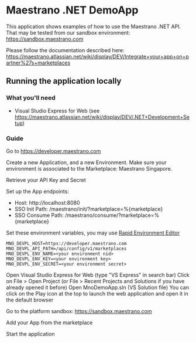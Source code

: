 # Maestrano .NET DemoApp

This application shows examples of how to use the Maestrano .NET API.
That may be tested from our sandbox environment: https://sandbox.maestrano.com

Please follow the documentation described here: https://maestrano.atlassian.net/wiki/display/DEV/Integrate+your+app+on+partner%27s+marketplaces

## Running the application locally

### What you'll need
- Visual Studio Express for Web (see https://maestrano.atlassian.net/wiki/display/DEV/.NET+Development+Setup)

### Guide

Go to https://developer.maestrano.com

Create a new Application, and a new Environment. Make sure your environment is associated to the Marketplace: Maestrano Singapore.

Retrieve your API Key and Secret

Set up the App endpoints:
- Host: http://localhost:8080
- SSO Init Path: /maestrano/init/?marketplace=%{marketplace}
- SSO Consume Path: /maestrano/consume/?marketplace=%{marketplace}

Set these environment variables, you may use [Rapid Environment Editor](https://www.rapidee.com)
```
MNO_DEVPL_HOST=https://developer.maestrano.com
MNO_DEVPL_API_PATH=/api/config/v1/marketplaces
MNO_DEVPL_ENV_NAME=<your environment nid>
MNO_DEVPL_ENV_KEY=<your environment key>
MNO_DEVPL_ENV_SECRET=<your environment secret>
```

Open Visual Studio Express for Web (type "VS Express" in search bar)
Click on File > Open Project (or File > Recent Projects and Solutions if you have already opened it before)
Open MnoDemoApp.sln (VS Solution file)
You can click on the Play icon at the top to launch the web application and open it in the default browser

Go to the platform sandbox:
https://sandbox.maestrano.com

Add your App from the marketplace

Start the application
